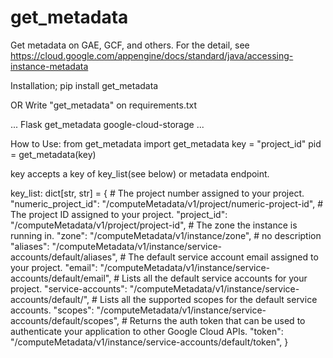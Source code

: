 # get_metadata
Get metadata on GAE, GCF, and others.
For the detail, see https://cloud.google.com/appengine/docs/standard/java/accessing-instance-metadata


Installation;
pip install get_metadata

OR
Write "get_metadata" on requirements.txt

...
Flask
get_metadata
google-cloud-storage
...



How to Use:
from get_metadata import get_metadata
key = "project_id"
pid = get_metadata(key)


key accepts a key of key_list(see below) or metadata endpoint.

key_list: dict[str, str] = {
    # The project number assigned to your project.
    "numeric_project_id": "/computeMetadata/v1/project/numeric-project-id",
    # The project ID assigned to your project.
    "project_id": "/computeMetadata/v1/project/project-id",
    # The zone the instance is running in.
    "zone": "/computeMetadata/v1/instance/zone",
    # no description
    "aliases": "/computeMetadata/v1/instance/service-accounts/default/aliases",
    # The default service account email assigned to your project.
    "email": "/computeMetadata/v1/instance/service-accounts/default/email",
    # Lists all the default service accounts for your project.
    "service-accounts": "/computeMetadata/v1/instance/service-accounts/default/",
    # Lists all the supported scopes for the default service accounts.
    "scopes": "/computeMetadata/v1/instance/service-accounts/default/scopes",
    # Returns the auth token that can be used to authenticate your application to other Google Cloud APIs.
    "token": "/computeMetadata/v1/instance/service-accounts/default/token",
}